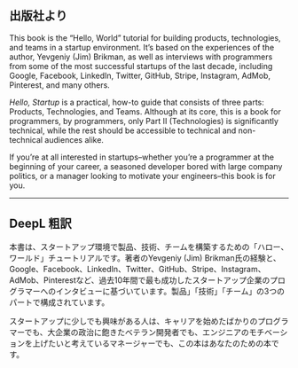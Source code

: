 ## 出版社より

This book is the “Hello, World” tutorial for building products, technologies, and teams in a startup environment. It’s based on the experiences of the author, Yevgeniy (Jim) Brikman, as well as interviews with programmers from some of the most successful startups of the last decade, including Google, Facebook, LinkedIn, Twitter, GitHub, Stripe, Instagram, AdMob, Pinterest, and many others.

_Hello, Startup_ is a practical, how-to guide that consists of three parts: Products, Technologies, and Teams. Although at its core, this is a book for programmers, by programmers, only Part II (Technologies) is significantly technical, while the rest should be accessible to technical and non-technical audiences alike.

If you’re at all interested in startups–whether you’re a programmer at the beginning of your career, a seasoned developer bored with large company politics, or a manager looking to motivate your engineers–this book is for you.

---

## DeepL 粗訳

本書は、スタートアップ環境で製品、技術、チームを構築するための「ハロー、ワールド」チュートリアルです。著者のYevgeniy (Jim) Brikman氏の経験と、Google、Facebook、LinkedIn、Twitter、GitHub、Stripe、Instagram、AdMob、Pinterestなど、過去10年間で最も成功したスタートアップ企業のプログラマーへのインタビューに基づいています。製品」「技術」「チーム」の3つのパートで構成されています。

スタートアップに少しでも興味がある人は、キャリアを始めたばかりのプログラマーでも、大企業の政治に飽きたベテラン開発者でも、エンジニアのモチベーションを上げたいと考えているマネージャーでも、この本はあなたのための本です。

